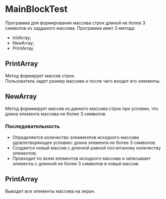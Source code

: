 # MainBlockTest
Программа для формирования массива строк длиной не более 3 символов из задданого массива.
Программа имет 3 метода:
- InitArray;
- NewArray;
- PrintArray.
## PrintArray
Метод формирует массив строк.\
Пользователь задет размер массива и после чего воодит его элементы.
## NewArray
Метод форммирует массив из данного массива строк при условии, что длина элемента массива не более 3 символов.
### Последовательность
- Определяется количество элемментов исходного массива удовлетворяющее условию: длина элемента не более 3 символов.
- Создается новый массив с длинной равной посчитаному количеству элементов;
- Провходит по всем элементов исходного массива и записывает элементы с длинной не более 3 символов в новый массив.
## PrintArray
Выводит все элементы массива на экран.